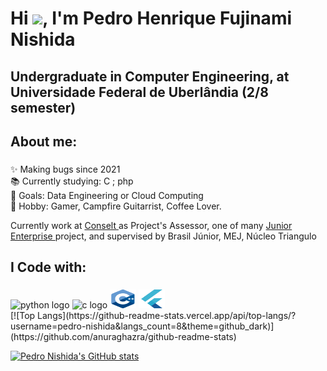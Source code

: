 <h1 align="left">Hi <img src="https://raw.githubusercontent.com/kaueMarques/kaueMarques/master/hi.gif" height="30px">, I'm Pedro Henrique Fujinami Nishida</h1>

<h2 align="left">Undergraduate in Computer Engineering, at Universidade Federal de Uberlândia (2/8 semester)</h2>

###

<h2 align="left">About me:</h2>

###

<p align="left">✨ Making bugs since 2021 <br>📚 Currently studying: C ; php<br>🎯 Goals: Data Engineering or Cloud Computing<br> 🎲 Hobby: Gamer, Campfire Guitarrist, Coffee Lover.</p>
<p align="left"> Currently work at <a href="https://www.instagram.com/conselt/"> Conselt </a> as Project's Assessor, one of many 
<a href="https://www.juniorenterprises.org/"> Junior Enterprise </a> project, and supervised by Brasil Júnior, MEJ, Núcleo Triangulo </p>

###

<h2 align="left">I Code with: </h2>

###
<div align="left">
  <img src="https://cdn.jsdelivr.net/gh/devicons/devicon/icons/python/python-original.svg" height="30" width="42" alt="python logo"  />
  <img src="https://cdn.jsdelivr.net/gh/devicons/devicon/icons/c/c-original.svg" height="30" width="42" alt="c logo"  />
  <img src="https://raw.githubusercontent.com/devicons/devicon/master/icons/cplusplus/cplusplus-original.svg" height="30" width="42" alt="cpp logo"  />
  <img src="https://raw.githubusercontent.com/devicons/devicon/master/icons/flutter/flutter-original.svg" height="30" width="42" alt="cpp logo"  />
  

</div>
[![Top Langs](https://github-readme-stats.vercel.app/api/top-langs/?username=pedro-nishida&langs_count=8&theme=github_dark)](https://github.com/anuraghazra/github-readme-stats)

[![Pedro Nishida's GitHub stats](https://github-readme-stats.vercel.app/api?username=pedro-nishida&theme=github_dark)](https://github.com/anuraghazra/github-readme-stats)
